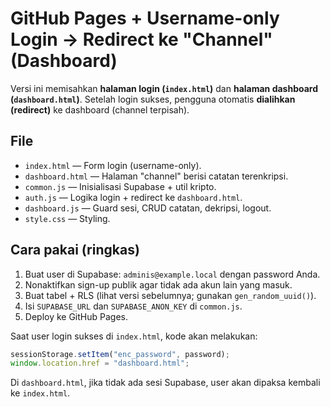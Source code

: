 # GitHub Pages + Username-only Login → Redirect ke "Channel" (Dashboard)

Versi ini memisahkan **halaman login (`index.html`)** dan **halaman dashboard (`dashboard.html`)**.
Setelah login sukses, pengguna otomatis **dialihkan (redirect)** ke dashboard (channel terpisah).

## File
- `index.html` — Form login (username-only).
- `dashboard.html` — Halaman "channel" berisi catatan terenkripsi.
- `common.js` — Inisialisasi Supabase + util kripto.
- `auth.js` — Logika login + redirect ke `dashboard.html`.
- `dashboard.js` — Guard sesi, CRUD catatan, dekripsi, logout.
- `style.css` — Styling.

## Cara pakai (ringkas)
1. Buat user di Supabase: `adminis@example.local` dengan password Anda.
2. Nonaktifkan sign-up publik agar tidak ada akun lain yang masuk.
3. Buat tabel + RLS (lihat versi sebelumnya; gunakan `gen_random_uuid()`).
4. Isi `SUPABASE_URL` dan `SUPABASE_ANON_KEY` di `common.js`.
5. Deploy ke GitHub Pages.

Saat user login sukses di `index.html`, kode akan melakukan:
```js
sessionStorage.setItem("enc_password", password);
window.location.href = "dashboard.html";
```
Di `dashboard.html`, jika tidak ada sesi Supabase, user akan dipaksa kembali ke `index.html`.
